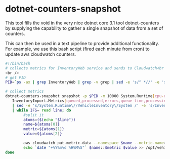 ﻿
# dotnet-counters-snapshot

This tool fills the void in the very nice dotnet core 3.1 tool dotnet-counters by supplying the capability to gather a single snapshot of data from a set of counters.

This can then be used in a text pipeline to provide additional functionality.  For example, we use this bash script (fired each minute from cron) to update aws cloudwatch counters.


```bash
#!/bin/bash
# collects metrics for InventoryWeb service and sends to Cloudwatch<br />
<br />
# get PID
PID=`ps -ax | grep InventoryWeb | grep -v grep | sed -e 's/^ *//' -e 's/ .*//'`

# collect metrics
dotnet-counters-snapshot snapshot -p $PID -m 10000 System.Runtime[cpu-usage,working-set] \
   InventoryImport.Metrics[queued,processed,errors,queue-time,processing-time,total-time,slots-available] \
   | sed -e 's/System.Runtime\//VehicleInventory\/System /' -e 's/InventoryImport.Metrics\//VehicleInventory\/Imports /' \
   | while IFS= read line; do
        #split it
        atoms=($(echo "$line"))
        name=${atoms[0]}
        metric=${atoms[1]}
        value=${atoms[2]}

        aws cloudwatch put-metric-data --namespace $name --metric-name=$metric --value $value
        echo `date "+%Y%m%d %H%M%S"` $name::$metric $value >> /opt/vehicleInventory/sendMetrics.log
done
```